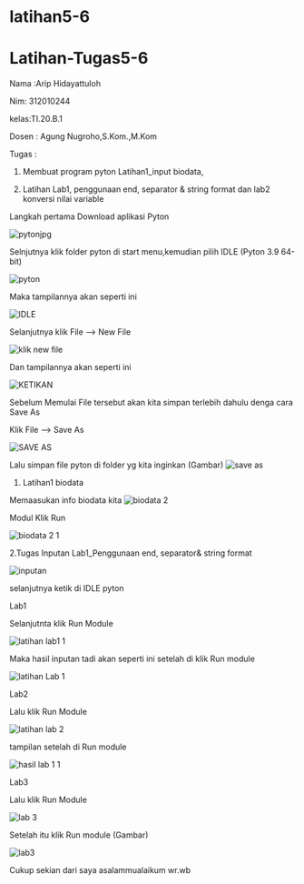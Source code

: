# latihan5-6
# Latihan-Tugas5-6
Nama  :Arip Hidayattuloh

Nim: 312010244

kelas:TI.20.B.1

Dosen : Agung Nugroho,S.Kom.,M.Kom

Tugas : 

01. Membuat program pyton Latihan1_input biodata, 

02. Latihan Lab1, penggunaan end, separator & string format dan lab2 konversi nilai variable

Langkah pertama Download aplikasi  Pyton

![pytonjpg](https://user-images.githubusercontent.com/72840534/97977260-8712ff80-1dfe-11eb-984e-fc4610809014.png)

Selnjutnya klik folder pyton di start menu,kemudian pilih IDLE (Pyton 3.9 64-bit)

![pyton](https://user-images.githubusercontent.com/72840534/97858536-df300000-1d31-11eb-93bd-686873e56aee.png)

Maka tampilannya akan seperti ini

![IDLE](https://user-images.githubusercontent.com/72840534/97961434-e87aa480-1de5-11eb-9b97-5fbeb6252be9.png)

Selanjutnya klik File --> New File

![klik new file](https://user-images.githubusercontent.com/72840534/97858781-3f26a680-1d32-11eb-955f-8891f86f4043.png)

Dan tampilannya akan seperti ini 

![KETIKAN](https://user-images.githubusercontent.com/72840534/97961743-72c30880-1de6-11eb-926e-e05d52762a03.png)

Sebelum Memulai File tersebut akan kita simpan terlebih dahulu denga cara Save As

Klik File --> Save As

![SAVE AS](https://user-images.githubusercontent.com/72840534/97961990-d816f980-1de6-11eb-9920-f0dc78e3af15.png)

Lalu simpan file pyton di folder yg kita inginkan
(Gambar)
![save as](https://user-images.githubusercontent.com/72840534/97978769-a01cb000-1e00-11eb-9b71-0020f31e0948.png)

1. Latihan1 biodata

Memaasukan info biodata kita
![biodata 2](https://user-images.githubusercontent.com/72840534/97970632-5ded7180-1df4-11eb-97ef-b30c7aef74e4.png)

Modul Klik Run

![biodata 2 1](https://user-images.githubusercontent.com/72840534/97970694-7f4e5d80-1df4-11eb-977a-d984a1cdbe63.png)




2.Tugas Inputan Lab1_Penggunaan end, separator& string format


![inputan](https://user-images.githubusercontent.com/72840534/97859699-911bfc00-1d33-11eb-9ef1-b8b392ab5c65.png)


selanjutnya ketik di IDLE pyton

Lab1

Selanjutnta klik Run Module

![latihan lab1 1](https://user-images.githubusercontent.com/72840534/97859845-bf99d700-1d33-11eb-9775-469149a916b6.png)

Maka hasil inputan tadi akan seperti ini setelah di klik Run module

![latihan Lab 1](https://user-images.githubusercontent.com/72840534/97860129-2dde9980-1d34-11eb-8cf7-d7809e1f35a4.png)

Lab2

Lalu klik Run Module

![latihan lab 2](https://user-images.githubusercontent.com/72840534/97860252-6b432700-1d34-11eb-94da-e6cab64ca530.png)



tampilan setelah di Run  module

![hasil lab 1 1](https://user-images.githubusercontent.com/72840534/97968191-e1a55f00-1df0-11eb-8772-872f8b0d226e.png)

Lab3

Lalu klik Run Module

![lab 3](https://user-images.githubusercontent.com/72840534/97968382-2630fa80-1df1-11eb-81b6-f832cb4a2b44.png)



Setelah itu klik Run module
(Gambar)

![lab3](https://user-images.githubusercontent.com/72840534/97968432-3648da00-1df1-11eb-87b5-1c7cfc457adf.png)




Cukup sekian dari saya asalammualaikum wr.wb

